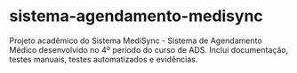 # sistema-agendamento-medisync
Projeto acadêmico do Sistema MediSync - Sistema de Agendamento Médico desenvolvido no 4º período do curso de ADS. Inclui documentação, testes manuais, testes automatizados e evidências.
